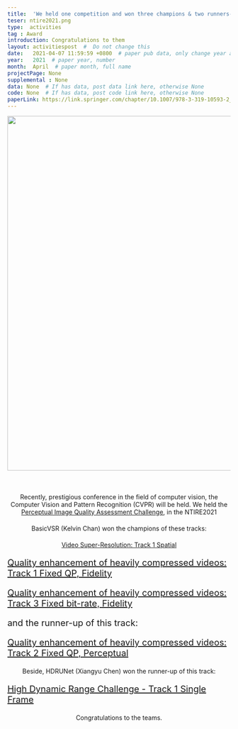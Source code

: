 ```yaml
---
title:  'We held one competition and won three champions & two runners-up in the NTIRE2021'  #  Paper title, covered by ''
teser: ntire2021.png
type:  activities
tag : Award
introduction: Congratulations to them
layout: activitiespost  #  Do not change this
date:   2021-04-07 11:59:59 +0800  # paper pub data, only change year and month according to this format
year:   2021  # paper year, number
month:  April  # paper month, full name
projectPage: None
supplemental : None
data: None  # If has data, post data link here, otherwise None
code: None  # If has data, post code link here, otherwise None
paperLink: https://link.springer.com/chapter/10.1007/978-3-319-10593-2_13  # post paper pdf link here
---
```


<center><img src="http://xpixel.group/images/activities/ntire2021.png" width = "800" height = "auto"  /></center>

&nbsp;
&nbsp;
<center>
<p style="font-size:20px;width:100%;text-align:left" >

Recently, prestigious conference in the field of computer vision, the Computer Vision and Pattern Recognition (CVPR) will be held.
We held the <a href="https://competitions.codalab.org/competitions/28050"><font class="text-primary">Perceptual Image Quality Assessment Challenge</font></a>, in the NTIRE2021

<center>
<p style="font-size:20px;width:100%;text-align:left" >

BasicVSR (Kelvin Chan) won the champions of these tracks:
</p>

<center>
<p style="font-size:20px;width:100%;text-align:left" >

<a href="https://competitions.codalab.org/competitions/28051"><font class="text-primary">Video Super-Resolution: Track 1 Spatial</font></a>
</p>

<center>
<p style="font-size:20px;width:100%;text-align:left" >
<a href="https://competitions.codalab.org/competitions/28033"><font class="text-primary">Quality enhancement of heavily compressed videos: Track 1 Fixed QP, Fidelity</font></a>

</p>

</center>
<p style="font-size:20px;width:100%;text-align:left" >
<a href="https://competitions.codalab.org/competitions/28035"><font class="text-primary">Quality enhancement of heavily compressed videos: Track 3 Fixed bit-rate, Fidelity</font></a>

</p>

</center>
<p style="font-size:20px;width:100%;text-align:left" >
and the runner-up of this track:
</p>


</center>
<p style="font-size:20px;width:100%;text-align:left" >
<a href="https://competitions.codalab.org/competitions/28034"><font class="text-primary">Quality enhancement of heavily compressed videos: Track 2 Fixed QP, Perceptual</font></a>
</p>
<center>
<p style="font-size:20px;width:100%;text-align:left" >

Beside, HDRUNet (Xiangyu Chen) won the runner-up of this track:
</p>

</center>
<p style="font-size:20px;width:100%;text-align:left" >
<a href="https://competitions.codalab.org/competitions/28161"><font class="text-primary">High Dynamic Range Challenge - Track 1 Single Frame</font></a>
</p>

<center>
<p style="font-size:20px;width:100%;text-align:left" >

Congratulations to the teams.

</p>










